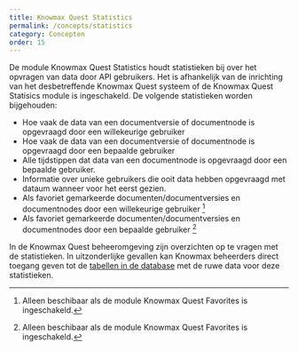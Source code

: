 ```yaml
---
title: Knowmax Quest Statistics
permalink: /concepts/statistics
category: Concepten
order: 15
---
```


De module Knowmax Quest Statistics houdt statistieken bij over het opvragen van data door API gebruikers. 
Het is afhankelijk van de inrichting van het desbetreffende Knowmax Quest systeem of de Knowmax Quest Statisics module is ingeschakeld. De volgende statistieken worden bijgehouden:

* Hoe vaak de data van een documentversie of documentnode is opgevraagd door een willekeurige gebruiker
* Hoe vaak de data van een documentversie of documentnode is opgevraagd door een bepaalde gebruiker
* Alle tijdstippen dat data van een documentnode is opgevraagd door een bepaalde gebruiker.
* Informatie over unieke gebruikers die ooit data hebben opgevraagd met dataum wanneer voor het eerst gezien.
* Als favoriet gemarkeerde documenten/documentversies en documentnodes door een willekeurige gebruiker [^1]
* Als favoriet gemarkeerde documenten/documentversies en documentnodes door een bepaalde gebruiker [^1]

[^1]: Alleen beschibaar als de module Knowmax Quest Favorites is ingeschakeld.

In de Knowmax Quest beheeromgeving zijn overzichten op te vragen met de statistieken. In uitzonderlijke gevallen kan Knowmax beheerders direct toegang geven tot de [tabellen in de database](statistics-database) met de ruwe data voor deze statistieken.
